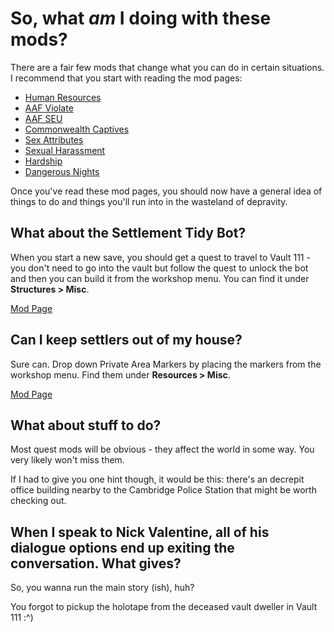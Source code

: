 # So, what *am* I doing with these mods?

There are a fair few mods that change what you can do in certain situations. I recommend that you start with reading the mod pages:

* [Human Resources](https://www.loverslab.com/topic/156546-human-resources/)
* [AAF Violate](https://www.loverslab.com/files/file/6657-aaf-violate/)
* [AAF SEU](https://www.loverslab.com/files/file/7281-aaf-sex-em-up/)
* [Commonwealth Captives](https://www.loverslab.com/files/file/14493-commonwealth-captives/)
* [Sex Attributes](https://www.loverslab.com/files/file/5436-aaf-sex-attributes-framework-4172023/)
* [Sexual Harassment](https://www.loverslab.com/files/file/5487-aaf-sexual-harassment-6242023/)
* [Hardship](https://www.loverslab.com/files/file/10387-aaf-hardship-beggar-whore/)
* [Dangerous Nights](https://www.loverslab.com/files/file/12719-aaf-dangerous-nights/)

Once you've read these mod pages, you should now have a general idea of things to do and things you'll run into in the wasteland of depravity.

## What about the Settlement Tidy Bot?
When you start a new save, you should get a quest to travel to Vault 111 - you don't need to go into the vault but follow the quest to unlock the bot and then you can build it from the workshop menu. You can find it under **Structures > Misc**.

[Mod Page](https://www.nexusmods.com/fallout4/mods/33217)

## Can I keep settlers out of my house?
Sure can. Drop down Private Area Markers by placing the markers from the workshop menu. Find them under **Resources > Misc**.

[Mod Page](https://www.nexusmods.com/fallout4/mods/26377)

## What about stuff to do?
Most quest mods will be obvious - they affect the world in some way. You very likely won't miss them.

If I had to give you one hint though, it would be this: there's an decrepit office building nearby to the Cambridge Police Station that might be worth checking out.

## When I speak to Nick Valentine, all of his dialogue options end up exiting the conversation. What gives?
So, you wanna run the main story (ish), huh?

You forgot to pickup the holotape from the deceased vault dweller in Vault 111 :^)
